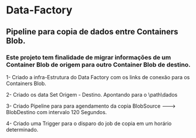 # Data-Factory
## Pipeline para copia de dados entre Containers Blob.

### Este projeto tem finalidade de migrar informações de um Container Blob de origem  para outro Container Blob de destino.

1- Criado a infra-Estrutura do Data Factory com os links de conexão para os Containers Blob.

2- Criado os data Set Origem - Destino. Apontando para o \path\dados

3- Criado Pipeline para para agendamento da copia BlobSource ---> BlobDestino com intervalo 120 Segundos.

4- Criado uma Trigger para o disparo do job de copia em um horário determinado.


